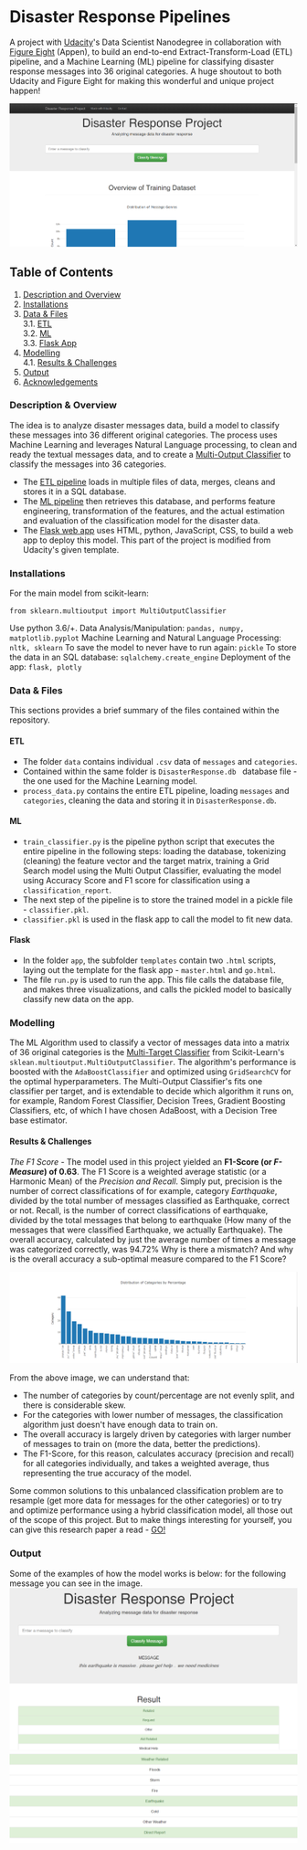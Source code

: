 # Disaster Response Pipelines

A project with [Udacity](https://www.udacity.com/)'s Data Scientist Nanodegree in collaboration with [Figure Eight](https://appen.com/) (Appen), to build an end-to-end Extract-Transform-Load (ETL) pipeline, and a Machine Learning (ML) pipeline for classifying disaster response messages into 36 original categories. A huge shoutout to both Udacity and Figure Eight for making this wonderful and unique project happen!

![Homepage of the web app](DISASTER_OUTPUT/data_overview/homepage.png)

## Table of Contents

1. [Description and Overview](#description)
2. [Installations](#Installations)
3. [Data & Files](#data) <br>
   3.1. [ETL](#ETL) <br>
   3.2. [ML](#ML) <br>
   3.3. [Flask App](#Flask) <br>
4. [Modelling](#Modelling) <br>
   4.1. [Results & Challenges](#Challenges) <br>
5. [Output](#Output)<br>
6. [Acknowledgements](#Acknowledgements)

<a name = "description"></a>

### Description & Overview

The idea is to analyze disaster messages data, build a model to classify these messages into 36 different original categories. The process uses Machine Learning and leverages Natural Language processing, to clean and ready the textual messages data, and to create a [Multi-Output Classifier](https://scikit-learn.org/stable/modules/generated/sklearn.multioutput.MultiOutputClassifier.html) to classify the messages into 36 categories.

- The [ETL pipeline](data/process_data.py) loads in multiple files of data, merges, cleans and stores it in a SQL database.
- The [ML pipeline](models/train_classifier.py) then retrieves this database, and performs feature engineering, transformation of the features, and the actual estimation and evaluation of the classification model for the disaster data.
- The [Flask web app](app/run.py) uses HTML, python, JavaScript, CSS, to build a web app to deploy this model. This part of the project is modified from Udacity's given template.

### Installations

For the main model from scikit-learn:

    from sklearn.multioutput import MultiOutputClassifier

Use python 3.6/+.
Data Analysis/Manipulation: `pandas, numpy, matplotlib.pyplot`
Machine Learning and Natural Language Processing: `nltk, sklearn`
To save the model to never have to run again: `pickle`
To store the data in an SQL database: `sqlalchemy.create_engine`
Deployment of the app: `flask, plotly`

<a name="data"></a>

### Data & Files

This sections provides a brief summary of the files contained within the repository.

#### ETL

- The folder `data` contains individual `.csv` data of `messages` and `categories`.
- Contained within the same folder is `DisasterResponse.db ` database file - the one used for the Machine Learning model.
- `process_data.py` contains the entire ETL pipeline, loading `messages` and `categories`, cleaning the data and storing it in `DisasterResponse.db`.

#### ML

- `train_classifier.py` is the pipeline python script that executes the entire pipeline in the following steps: loading the database, tokenizing (cleaning) the feature vector and the target matrix, training a Grid Search model using the Multi Output Classifier, evaluating the model using Accuracy Score and F1 score for classification using a `classification_report`.
- The next step of the pipeline is to store the trained model in a pickle file - `classifier.pkl`.
- `classifier.pkl` is used in the flask app to call the model to fit new data.

#### Flask

- In the folder `app`, the subfolder `templates` contain two `.html` scripts, laying out the template for the flask app - `master.html` and `go.html`.
- The file `run.py` is used to run the app. This file calls the database file, and makes three visualizations, and calls the pickled model to basically classify new data on the app.

### Modelling

The ML Algorithm used to classify a vector of messages data into a matrix of 36 original categories is the [Multi-Target Classifier](https://scikit-learn.org/stable/modules/generated/sklearn.multioutput.MultiOutputClassifier.html) from Scikit-Learn's `sklean.multioutput.MultiOutputClassifier`.
The algorithm's performance is boosted with the `AdaBoostClassifier` and optimized using `GridSearchCV` for the optimal hyperparameters. The Multi-Output Classifier's fits one classifier per target, and is extendable to decide which algorithm it runs on, for example, Random Forest Classifier, Decision Trees, Gradient Boosting Classifiers, etc, of which I have chosen AdaBoost, with a Decision Tree base estimator.

#### Results & Challenges

_The F1 Score_ - The model used in this project yielded an **F1-Score (or _F-Measure_) of 0.63**. The F1 Score is a weighted average statistic (or a Harmonic Mean) of the _Precision and Recall_. Simply put, precision is the number of correct classifications of for example, category _Earthquake_, divided by the total number of messages classified as Earthquake, correct or not. Recall, is the number of correct classifications of earthquake, divided by the total messages that belong to earthquake (How many of the messages that were classified Earthquake, we actually Earthquake).
The overall accuracy, calculated by just the average number of times a message was categorized correctly, was 94.72% Why is there a mismatch? And why is the overall accuracy a sub-optimal measure compared to the F1 Score?

![Categories by Number of Messages](DISASTER_OUTPUT/data_overview/graph_2_categories.png)

From the above image, we can understand that:

- The number of categories by count/percentage are not evenly split, and there is considerable skew.
- For the categories with lower number of messages, the classification algorithm just doesn't have enough data to train on.
- The overall accuracy is largely driven by categories with larger number of messages to train on (more the data, better the predictions).
- The F1-Score, for this reason, calculates accuracy (precision and recall) for all categories individually, and takes a weighted average, thus representing the true accuracy of the model.

Some common solutions to this unbalanced classification problem are to resample (get more data for messages for the other categories) or to try and optimize performance using a hybrid classification model, all those out of the scope of this project.
But to make things interesting for yourself, you can give this research paper a read - [GO!](http://citeseerx.ist.psu.edu/viewdoc/download?doi=10.1.1.413.3344&rep=rep1&type=pdf)

### Output

Some of the examples of how the model works is below: for the following message you can see in the image.
![Earthquake](DISASTER_OUTPUT/classification_output/earthquake_1.png)
![Earthquake](DISASTER_OUTPUT/classification_output/earthquake_2.png)
